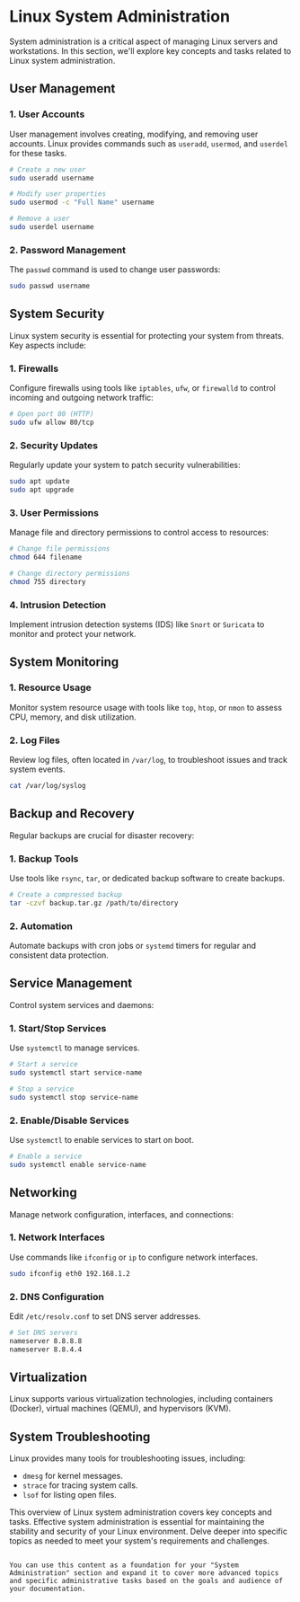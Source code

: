 # Linux System Administration

System administration is a critical aspect of managing Linux servers and workstations. In this section, we'll explore key concepts and tasks related to Linux system administration.

## User Management

### 1. User Accounts

User management involves creating, modifying, and removing user accounts. Linux provides commands such as `useradd`, `usermod`, and `userdel` for these tasks. 

```bash
# Create a new user
sudo useradd username

# Modify user properties
sudo usermod -c "Full Name" username

# Remove a user
sudo userdel username
```

### 2. Password Management

The `passwd` command is used to change user passwords:

```bash
sudo passwd username
```

## System Security

Linux system security is essential for protecting your system from threats. Key aspects include:

### 1. Firewalls

Configure firewalls using tools like `iptables`, `ufw`, or `firewalld` to control incoming and outgoing network traffic:

```bash
# Open port 80 (HTTP)
sudo ufw allow 80/tcp
```

### 2. Security Updates

Regularly update your system to patch security vulnerabilities:

```bash
sudo apt update
sudo apt upgrade
```

### 3. User Permissions

Manage file and directory permissions to control access to resources:

```bash
# Change file permissions
chmod 644 filename

# Change directory permissions
chmod 755 directory
```

### 4. Intrusion Detection

Implement intrusion detection systems (IDS) like `Snort` or `Suricata` to monitor and protect your network.

## System Monitoring

### 1. Resource Usage

Monitor system resource usage with tools like `top`, `htop`, or `nmon` to assess CPU, memory, and disk utilization.

### 2. Log Files

Review log files, often located in `/var/log`, to troubleshoot issues and track system events.

```bash
cat /var/log/syslog
```

## Backup and Recovery

Regular backups are crucial for disaster recovery:

### 1. Backup Tools

Use tools like `rsync`, `tar`, or dedicated backup software to create backups.

```bash
# Create a compressed backup
tar -czvf backup.tar.gz /path/to/directory
```

### 2. Automation

Automate backups with cron jobs or `systemd` timers for regular and consistent data protection.

## Service Management

Control system services and daemons:

### 1. Start/Stop Services

Use `systemctl` to manage services.

```bash
# Start a service
sudo systemctl start service-name

# Stop a service
sudo systemctl stop service-name
```

### 2. Enable/Disable Services

Use `systemctl` to enable services to start on boot.

```bash
# Enable a service
sudo systemctl enable service-name
```

## Networking

Manage network configuration, interfaces, and connections:

### 1. Network Interfaces

Use commands like `ifconfig` or `ip` to configure network interfaces.

```bash
sudo ifconfig eth0 192.168.1.2
```

### 2. DNS Configuration

Edit `/etc/resolv.conf` to set DNS server addresses.

```bash
# Set DNS servers
nameserver 8.8.8.8
nameserver 8.8.4.4
```

## Virtualization

Linux supports various virtualization technologies, including containers (Docker), virtual machines (QEMU), and hypervisors (KVM).

## System Troubleshooting

Linux provides many tools for troubleshooting issues, including:

- `dmesg` for kernel messages.
- `strace` for tracing system calls.
- `lsof` for listing open files.

This overview of Linux system administration covers key concepts and tasks. Effective system administration is essential for maintaining the stability and security of your Linux environment. Delve deeper into specific topics as needed to meet your system's requirements and challenges.
```

You can use this content as a foundation for your "System Administration" section and expand it to cover more advanced topics and specific administrative tasks based on the goals and audience of your documentation.
